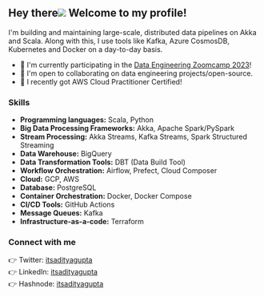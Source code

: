 ## Hey there![](https://user-images.githubusercontent.com/18350557/176309783-0785949b-9127-417c-8b55-ab5a4333674e.gif) Welcome to my profile!

I'm building and maintaining large-scale, distributed data pipelines on Akka and Scala. Along with this, I use tools like Kafka, Azure CosmosDB, Kubernetes and Docker on a day-to-day basis.

* 🧠  I'm currently participating in the [Data Engineering Zoomcamp 2023](https://github.com/DataTalksClub/data-engineering-zoomcamp)!
* 👋 I'm open to collaborating on data engineering projects/open-source.
* 🎉 I recently got AWS Cloud Practitioner Certified!

### Skills

* **Programming languages:** Scala, Python
* **Big Data Processing Frameworks:** Akka, Apache Spark/PySpark
* **Stream Processing:** Akka Streams, Kafka Streams, Spark Structured Streaming
* **Data Warehouse:** BigQuery
* **Data Transformation Tools:** DBT (Data Build Tool)
* **Workflow Orchestration:** Airflow, Prefect, Cloud Composer
* **Cloud:** GCP, AWS
* **Database:** PostgreSQL
* **Container Orchestration:** Docker, Docker Compose
* **CI/CD Tools:** GitHub Actions
* **Message Queues:** Kafka
* **Infrastructure-as-a-code:** Terraform

### Connect with me

👉 Twitter: [itsadityagupta](https://twitter.com/itsadityagupta)<br>
👉 LinkedIn: [itsadityagupta](https://linkedin.com/in/itsadityagupta)<br>
👉 Hashnode: [itsadityagupta](https://itsadityagupta.hashnode.dev/)
